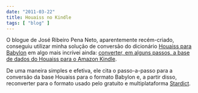 ```yaml
---
date: "2011-03-22"
title: Houaiss no Kindle
tags: [ "blog" ]
---
```

O blogue de José Ribeiro Pena Neto, aparentemente recém-criado, conseguiu utilizar minha solução de conversão do dicionário [Houaiss para Babylon](/houaiss-para-babylon-12) em algo mais incrívei ainda: [converter, em alguns passos, a base de dados do Houaiss para o Amazon Kindle](http://zeribeiropena.wordpress.com/2011/03/21/dicionario-houaiss-e-babylon-no-kindle/#comment-3).

De uma maneira simples e efetiva, ele cita o passo-a-passo para a conversão da base Houaiss para o formato Babylon e, a partir disso, reconverter para o formato usado pelo gratuito e multiplataforma [Stardict](http://stardict.sourceforge.net/).
